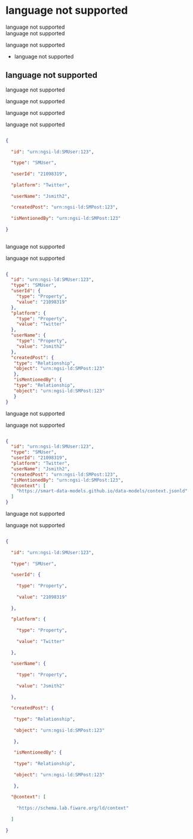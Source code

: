 language not supported  
======================  
language not supported  
language not supported  
language not supported  
- language not supported  ## language not supported  
language not supported  
language not supported  
language not supported  
language not supported  
```json  
{  
  "id": "urn:ngsi-ld:SMUser:123",  
  "type": "SMUser",  
  "userId": "21098319",  
  "platform": "Twitter",  
  "userName": "Jsmith2",  
  "createdPost": "urn:ngsi-ld:SMPost:123",  
  "isMentionedBy": "urn:ngsi-ld:SMPost:123"  
}  
```  
language not supported  
language not supported  
```json  
{  
  "id": "urn:ngsi-ld:SMUser:123",  
  "type": "SMUser",  
  "userId": {  
    "type": "Property",  
    "value": "21098319"  
  },  
  "platform": {  
    "type": "Property",  
    "value": "Twitter"  
  },  
  "userName": {  
    "type": "Property",  
    "value": "Jsmith2"  
  },  
  "createdPost": {  
   "type": "Relationship",  
   "object": "urn:ngsi-ld:SMPost:123"  
   },  
   "isMentionedBy": {  
   "type": "Relationship",  
   "object": "urn:ngsi-ld:SMPost:123"  
   }  
}  
```  
language not supported  
language not supported  
```json  
{  
  "id": "urn:ngsi-ld:SMUser:123",  
  "type": "SMUser",  
  "userId": "21098319",  
  "platform": "Twitter",  
  "userName": "Jsmith2",  
  "createdPost": "urn:ngsi-ld:SMPost:123",  
  "isMentionedBy": "urn:ngsi-ld:SMPost:123",  
  "@context": [  
    "https://smart-data-models.github.io/data-models/context.jsonld"  
  ]  
}  
```  
language not supported  
language not supported  
```json  
{  
  "id": "urn:ngsi-ld:SMUser:123",  
  "type": "SMUser",  
  "userId": {  
    "type": "Property",  
    "value": "21098319"  
  },  
  "platform": {  
    "type": "Property",  
    "value": "Twitter"  
  },  
  "userName": {  
    "type": "Property",  
    "value": "Jsmith2"  
  },  
  "createdPost": {  
   "type": "Relationship",  
   "object": "urn:ngsi-ld:SMPost:123"  
   },  
   "isMentionedBy": {  
   "type": "Relationship",  
   "object": "urn:ngsi-ld:SMPost:123"  
   },  
  "@context": [  
    "https://schema.lab.fiware.org/ld/context"  
  ]  
}  
```  
